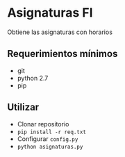 # Asignaturas FI
Obtiene las asignaturas con horarios

## Requerimientos mínimos
- git
- python 2.7
- pip

## Utilizar
- Clonar repositorio
- ```pip install -r req.txt```
- Configurar ```config.py```
- ```python asignaturas.py```
